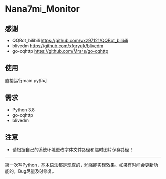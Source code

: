 # Nana7mi_Monitor
## 感谢
- QQBot_bilibili https://github.com/wxz97121/QQBot_bilibili
- blivedm https://github.com/xfgryujk/blivedm
- go-cqhttp https://github.com/Mrs4s/go-cqhttp
## 使用
直接运行main.py即可

## 需求
- Python 3.8
- go-cqhttp
- blivedm

## 注意
- 请根据自己的系统环境更改字体文件路径和临时图片保存路径！

---
第一次写Python，基本语法都是现查的，勉强能实现效果。如果有时间会更新功能的，Bug尽量及时修复。

